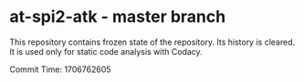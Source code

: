 # at-spi2-atk - master branch

This repository contains frozen state of the repository.
Its history is cleared. It is used only for static code
analysis with Codacy.

Commit Time: 1706762605